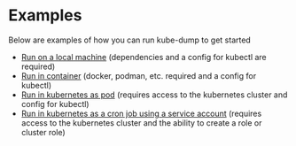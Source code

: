 # Examples

Below are examples of how you can run kube-dump to get started 

* [Run on a local machine](./local.md) (dependencies and a config for kubectl are required)
* [Run in container](./container.md) (docker, podman, etc. required and a config for kubectl)
* [Run in kubernetes as pod](./pod.md) (requires access to the kubernetes cluster and config for kubectl)
* [Run in kubernetes as a cron job using a service account](./conjob.md) (requires access to the kubernetes cluster and the ability to create a role or cluster role) 
